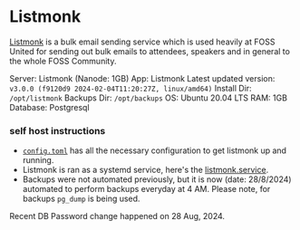 # Listmonk 

[Listmonk](https://listmonk.app) is a bulk email sending service which is used heavily at FOSS United for sending out bulk emails to attendees, speakers and in general to the whole FOSS Community.

Server: Listmonk (Nanode: 1GB) 
App: Listmonk
Latest updated version: ```v3.0.0 (f9120d9 2024-02-04T11:20:27Z, linux/amd64)```
Install Dir: `/opt/listmonk`
Backups Dir: `/opt/backups`
OS: Ubuntu 20.04 LTS
RAM: 1GB
Database: Postgresql 

### self host instructions

- [`config.toml`](./config.toml) has all the necessary configuration to get listmonk up and running. 
- Listmonk is ran as a systemd service, here's the [listmonk.service](./listmonk.service).
- Backups were not automated previously, but it is now (date: 28/8/2024) automated to perform backups everyday at 4 AM. Please note, for backups `pg_dump` is being used.


Recent DB Password change happened on 28 Aug, 2024.
